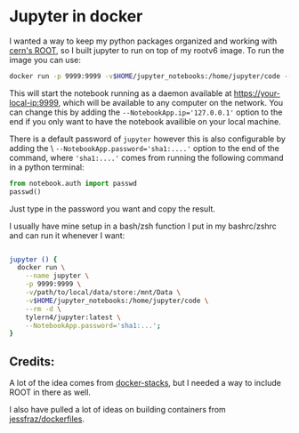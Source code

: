 # Jupyter in docker

I wanted a way to keep my python packages organized and working with [cern's ROOT](https://github.com/root-project/root), so I built jupyter to run on top of my rootv6 image. To run the image you can use:

```bash
docker run -p 9999:9999 -v$HOME/jupyter_notebooks:/home/jupyter/code --rm -d tylern4/jupyter:latest
```
This will start the notebook running as a daemon available at [https://your-local-ip:9999](https://localhost:9999), which will be available to any computer on the network. You can change this by adding the ` --NotebookApp.ip='127.0.0.1' ` option to the end if you only want to have the notebook availible on your local machine.

There is a default password of `jupyter` however this is also configurable by adding the \ `--NotebookApp.password='sha1:....'` option to the end of the command, where `'sha1:....'` comes from running the following command in a python terminal:

```python
from notebook.auth import passwd
passwd()
```

Just type in the password you want and copy the result.

I usually have mine setup in a bash/zsh function I put in my bashrc/zshrc and can run it whenever I want:

```bash

jupyter () {
  docker run \
    --name jupyter \
    -p 9999:9999 \
    -v/path/to/local/data/store:/mnt/Data \
    -v$HOME/jupyter_notebooks:/home/jupyter/code \
    --rm -d \
    tylern4/jupyter:latest \
    --NotebookApp.password='sha1:...';
}

```

## Credits:

A lot of the idea comes from [docker-stacks](https://github.com/jupyter/docker-stacks), but I needed a way to include ROOT in there as well.

I also have pulled a lot of ideas on building containers from [jessfraz/dockerfiles](https://github.com/jessfraz/dockerfiles).
